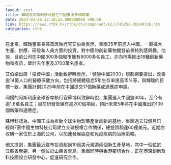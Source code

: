 ```yaml
---
layout: post
title: 輝瑞及阿斯利康計劃在中國推出多個新藥
date: 2024-03-26 13:18:12.000000000 +08:00
link: https://news.rthk.hk/rthk/ch/component/k2/1746298-20240326.htm
categories: rthk
---
```


在北京，輝瑞董事長兼首席執行官艾伯樂表示，集團35年前進入中國，一直擴大生產、供應、研發和人員方面的投資，對中國的創新藥物開發前景特別感興趣。他說，目前公司在中國300多個城市擁有8000多名員工，亦向市場推出18種創新藥物和疫苗，單計去年惠及3700萬名患者。

艾伯樂出席「投資中國」活動致辭時表示，「健康中國2030」規劃綱要提出，改善逾14億人口的醫療保健方向，包括將總體癌症5年生存率提高15%等，與輝瑞的目標一致，集團計劃2025年前在中國提交17個新藥或適應症申請。

同場的阿斯利康全球首席執行官蘇博科致辭時說，集團進入中國逾30年，至今有逾1.6萬名員工；目前研發管線有逾200個項目，預計未來5年將在中國推出約100個新藥和適應症。

蘇博科認為，中國正成為推動全球生物製藥產業創新的基地，集團過去12個月已經與7家中國生物科技公司建立全球授權合作關係，總投資額達60億美元。近期亦收購一家位於上海的公司，以加速發展癌症和免疫疾病的治療策略。

他又提到，集團最近宣布投資超過10億美元建造兩個新生產基地，其中一個位於江蘇省無錫，另一個位於山東省青島。集團同時與香港密切合作，正在港深創新及科技園設立研發中心，促進研究合作。
